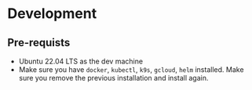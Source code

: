 # Development

## Pre-requists
* Ubuntu 22.04 LTS as the dev machine
* Make sure you have `docker`, `kubectl`, `k9s`, `gcloud`, `helm` installed. Make sure you remove the previous installation and install again.
